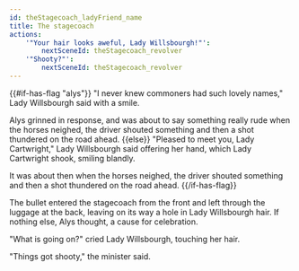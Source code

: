 ```yaml
---
id: theStagecoach_ladyFriend_name
title: The stagecoach
actions:
    '"Your hair looks aweful, Lady Willsbourgh!"':
        nextSceneId: theStagecoach_revolver
    '"Shooty?"':
        nextSceneId: theStagecoach_revolver
---
```


{{#if-has-flag "alys"}}
"I never knew commoners had such lovely names," Lady Willsbourgh said with a smile.

Alys grinned in response, and was about to say something really rude when the horses neighed, the driver shouted something and then a shot thundered on the road ahead.
{{else}}
"Pleased to meet you, Lady Cartwright," Lady Willsbourgh said offering her hand, which Lady Cartwright shook, smiling blandly.

It was about then when the horses neighed, the driver shouted something and then a shot thundered on the road ahead.
{{/if-has-flag}}

The bullet entered the stagecoach from the front and left through the luggage at the back, leaving on its way a hole in Lady Willsbourgh hair. If nothing else, Alys thought, a cause for celebration.

"What is going on?" cried Lady Willsbourgh, touching her hair.

"Things got shooty," the minister said.

